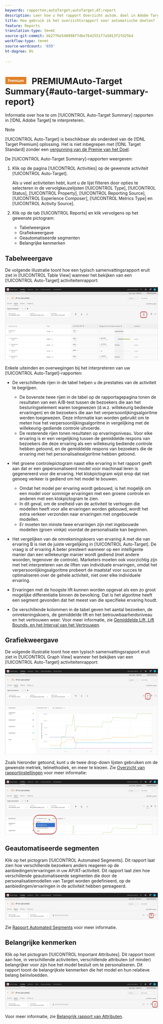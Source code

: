 ```yaml
---
keywords: rapporten;autoTarget;autoTarget;AT;report
description: Leer hoe u het rapport Overzicht autom. doel in Adobe Target interpreteert. U kunt op de Geautomatiseerde Segmenten en de Belangrijke rapporten van Attributen van dit rapport schakelen.
title: Hoe gebruik ik het overzichtsrapport voor automatische doelen?
feature: Reports
translation-type: tm+mt
source-git-commit: bb27f6e540998f7dbe7642551f7a5013f2fd25b4
workflow-type: tm+mt
source-wordcount: '659'
ht-degree: 0%

---
```



# ![Rapport ](/help/assets/premium.png) PREMIUMAuto-Target Summary{#auto-target-summary-report}

Informatie over hoe te om [!UICONTROL Auto-Target Summary] rapporten in [!DNL Adobe Target] te interpreteren.

>[!NOTE]
>
>[!UICONTROL Auto-Target] is beschikbaar als onderdeel van de  [!DNL Target Premium] oplossing. Het is niet inbegrepen met [!DNL Target Standard] zonder een [vergunning van de Premie van het Doel](/help/c-intro/intro.md#premium).

De [!UICONTROL Auto-Target Summary]-rapporten weergeven:

1. Klik op de pagina [!UICONTROL Activities] op de gewenste activiteit [!UICONTROL Auto-Target].

   Als u veel activiteiten hebt, kunt u de lijst filteren door opties te selecteren in de vervolgkeuzelijsten [!UICONTROL Type], [!UICONTROL Status], [!UICONTROL Property], [!UICONTROL Reporting Source], [!UICONTROL Experience Composer], [!UICONTROL Metrics Type] en [!UICONTROL Activity Source].

1. Klik op de tab [!UICONTROL Reports] en klik vervolgens op het gewenste pictogram:

   * Tabelweergave
   * Grafiekweergave
   * Geautomatiseerde segmenten
   * Belangrijke kenmerken

## Tabelweergave

De volgende illustratie toont hoe een typisch samenvattingsrapport eruit ziet in [!UICONTROL Table View] wanneer het bekijken van een [!UICONTROL Auto-Target] activiteitenrapport:

![Rapport voor automatisch doeltabelweergave](/help/c-reports/assets/at-table-view.png)

Enkele uiteinden en overwegingen bij het interpreteren van uw [!UICONTROL Auto-Target]-rapporten:

* De verschillende rijen in de tabel helpen u de prestaties van de activiteit te begrijpen.

   * De bovenste twee rijen in de tabel op de rapportagepagina tonen de resultaten van een A/B-test tussen de bezoekers die aan het besturingselement waren toegewezen (d.w.z. willekeurig bediende ervaringen) en de bezoekers die aan het verpersoonlijkingsalgoritme werden toegewezen. Deze informatie kan worden gebruikt om te meten hoe het verpersoonlijkingsalgoritme in vergelijking met de willekeurig-gediende controle uitvoerde.
   * De resterende rijen tonen resultaten op ervaringsniveau. Voor elke ervaring is er een vergelijking tussen de gemiddelde respons van bezoekers die deze ervaring als een willekeurig bediende controle hebben getoond, en de gemiddelde respons van bezoekers die de ervaring met het personalisatiealgoritme hebben getoond.

* Het groene controlepictogram naast elke ervaring in het rapport geeft aan dat er een gepersonaliseerd model voor machinaal leren is gegenereerd voor die ervaring. Het klokpictogram wijst erop dat niet genoeg verkeer is gediend om het model te bouwen.

   * Omdat het model per ervaring wordt gebouwd, is het mogelijk om een model voor sommige ervaringen met een groene controle en anderen met een klokpictogram te zien.
   * In dit geval, om de snelheid van de activiteit te verhogen die modellen heeft voor alle ervaringen worden gebouwd, wordt het extra verkeer verzonden naar ervaringen met ongebouwde modellen.
   * Er moeten ten minste twee ervaringen zijn met ingebouwde modellen (groen vinkje) voordat de personalisatie kan beginnen.

* Het vergelijken van de omrekeningskoers van ervaring A met die van ervaring B is niet de juiste vergelijking in [!UICONTROL Auto-Target]. De vraag is of ervaring A beter presteert wanneer op een intelligente manier dan een willekeurige manier wordt gediend (met andere woorden, tegenover de controle). Marketers moeten ook voorzichtig zijn met het interpreteren van de liften van individuele ervaringen, omdat het verpersoonlijkingsalgoritme probeert de maatstaf voor succes te optimaliseren over de gehele activiteit, niet over elke individuele ervaring.
* Ervaringen met de hoogste lift kunnen worden opgevat als een zo groot mogelijke differentiatie binnen de bevolking. Dat is het algoritme heeft een segment gevonden dat het meest van die specifieke ervaring houdt.
* De verschillende kolommen in de tabel geven het aantal bezoeken, de omrekeningskoers, de gemiddelde lift en het betrouwbaarheidsniveau en het vertrouwen weer. Voor meer informatie, zie [Gemiddelde Lift, Lift Bounds, en het Interval van het Vertrouwen](/help/c-reports/c-report-settings/average-lift-bounds-and-confidence-interval.md).

## Grafiekweergave

De volgende illustratie toont hoe een typisch samenvattingsrapport eruit ziet in [!UICONTROL Graph View] wanneer het bekijken van een [!UICONTROL Auto-Target] activiteitenrapport:

![Rapport voor automatisch doelgrafiekweergave](/help/c-reports/assets/at-graph-view.png)

Zoals hieronder getoond, kunt u de twee drop-down lijsten gebruiken om de gewenste metriek, telmethodiek, en meer te kiezen. Zie [Overzicht van rapportinstellingen](/help/c-reports/c-report-settings/report-settings.md) voor meer informatie:

![Rapport voor automatisch doelgrafiekweergave](/help/c-reports/assets/at-graph-view-2.png)

## Geautomatiseerde segmenten

Klik op het pictogram [!UICONTROL Automated Segments]. Dit rapport laat zien hoe verschillende bezoekers anders reageren op de aanbiedingen/ervaringen in uw AP/AT-activiteit. Dit rapport laat zien hoe verschillende geautomatiseerde segmenten die door de personalisatiemodellen van Target worden gedefinieerd, op de aanbiedingen/ervaringen in de activiteit hebben gereageerd.

![Pictogram Automatisch segment](/help/c-reports/assets/icon-automated-sements.png)

Zie [Rapport Automated Segments](/help/c-reports/c-personalization-insights-reports/automated-segments-report.md) voor meer informatie.

## Belangrijke kenmerken

Klik op het pictogram [!UICONTROL Important Attributes]. Dit rapport toont aan hoe, in verschillende activiteiten, verschillende attributen (of minder) belangrijker voor zijn hoe het model besluit om te personaliseren. Dit rapport toont de belangrijkste kenmerken die het model en hun relatieve belang beïnvloedden.

![Pictogram Belangrijke kenmerken](/help/c-reports/assets/icon-important-attributes.png)

Voor meer informatie, zie [Belangrijk rapport van Attributen](/help/c-reports/c-personalization-insights-reports/important-attributes-report.md).
